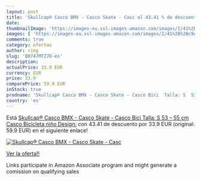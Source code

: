 ```yaml
---
layout: post
title: 'Skullcap® Casco BMX - Casco Skate - Casc al 43.41 % de descuento'
date: 
thumbnailImage: 'https://images-eu.ssl-images-amazon.com/images/I/41%2B%2Bc9ewG1L._SL200_.jpg'
images: [ 'https://images-eu.ssl-images-amazon.com/images/I/41%2B%2Bc9ewG1L._SL200_.jpg' ]
comments: true
category: ofertas
author: ring
slug: 'B0747MTZ7D-es'
description:
actualPrice: 33.9 EUR
currency: EUR
price: 33.9
comparePrice: 59.9 EUR
inStock: true
prodname: 'Skullcap® Casco BMX - Casco Skate - Casco Bici  Talla: S  53 – 55 cm  Casco Bicicleta niño  Design:'
country: 'es'
---
```


Está [Skullcap® Casco BMX - Casco Skate - Casco Bici  Talla: S  53 – 55 cm  Casco Bicicleta niño  Design:](https://www.amazon.es/dp/B0747MTZ7D/?tag=tolees-21) con 43.41 de descuento por 33.9 EUR (original: 59.9 EUR) en el siguiente enlace!

[![Skullcap® Casco BMX - Casco Skate - Casc](https://images-eu.ssl-images-amazon.com/images/I/41%2B%2Bc9ewG1L._SL200_.jpg)](https://www.amazon.es/dp/B0747MTZ7D/?tag=tolees-21)

[Ver la oferta!!](https://www.amazon.es/dp/B0747MTZ7D/?tag=tolees-21)

Links participate in Amazon Associate program and might generate a comission on qualifying sales


